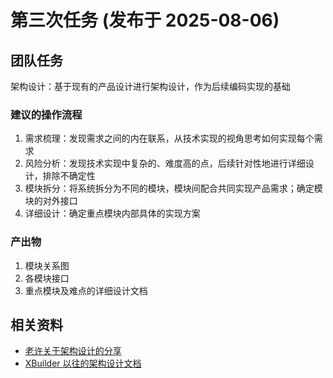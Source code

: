 # 第三次任务 (发布于 2025-08-06)

## 团队任务

架构设计：基于现有的产品设计进行架构设计，作为后续编码实现的基础

### 建议的操作流程

1. 需求梳理：发现需求之间的内在联系，从技术实现的视角思考如何实现每个需求
2. 风险分析：发现技术实现中复杂的、难度高的点，后续针对性地进行详细设计，排除不确定性
3. 模块拆分：将系统拆分为不同的模块，模块间配合共同实现产品需求；确定模块的对外接口
4. 详细设计：确定重点模块内部具体的实现方案

### 产出物

1. 模块关系图
2. 各模块接口
3. 重点模块及难点的详细设计文档

## 相关资料

* [老许关于架构设计的分享](https://www.bilibili.com/video/BV1VK411b7fg/)
* [XBuilder 以往的架构设计文档](https://github.com/goplus/builder/blob/dev/docs/develop/)
